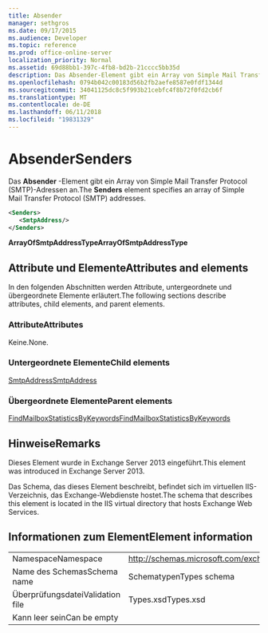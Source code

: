 ```yaml
---
title: Absender
manager: sethgros
ms.date: 09/17/2015
ms.audience: Developer
ms.topic: reference
ms.prod: office-online-server
localization_priority: Normal
ms.assetid: 69d88bb1-397c-4fb8-bd2b-21cccc5bb35d
description: Das Absender-Element gibt ein Array von Simple Mail Transfer Protocol (SMTP)-Adressen an.
ms.openlocfilehash: 0794b042c00183d56b2fb2aefe8587e0fdf1344d
ms.sourcegitcommit: 34041125dc8c5f993b21cebfc4f8b72f0fd2cb6f
ms.translationtype: MT
ms.contentlocale: de-DE
ms.lasthandoff: 06/11/2018
ms.locfileid: "19831329"
---
```

# <a name="senders"></a><span data-ttu-id="08836-103">Absender</span><span class="sxs-lookup"><span data-stu-id="08836-103">Senders</span></span>

<span data-ttu-id="08836-104">Das **Absender** -Element gibt ein Array von Simple Mail Transfer Protocol (SMTP)-Adressen an.</span><span class="sxs-lookup"><span data-stu-id="08836-104">The **Senders** element specifies an array of Simple Mail Transfer Protocol (SMTP) addresses.</span></span> 
  
```XML
<Senders>
   <SmtpAddress/>
</Senders>
```

 <span data-ttu-id="08836-105">**ArrayOfSmtpAddressType**</span><span class="sxs-lookup"><span data-stu-id="08836-105">**ArrayOfSmtpAddressType**</span></span>
## <a name="attributes-and-elements"></a><span data-ttu-id="08836-106">Attribute und Elemente</span><span class="sxs-lookup"><span data-stu-id="08836-106">Attributes and elements</span></span>

<span data-ttu-id="08836-107">In den folgenden Abschnitten werden Attribute, untergeordnete und übergeordnete Elemente erläutert.</span><span class="sxs-lookup"><span data-stu-id="08836-107">The following sections describe attributes, child elements, and parent elements.</span></span>
  
### <a name="attributes"></a><span data-ttu-id="08836-108">Attribute</span><span class="sxs-lookup"><span data-stu-id="08836-108">Attributes</span></span>

<span data-ttu-id="08836-109">Keine.</span><span class="sxs-lookup"><span data-stu-id="08836-109">None.</span></span>
  
### <a name="child-elements"></a><span data-ttu-id="08836-110">Untergeordnete Elemente</span><span class="sxs-lookup"><span data-stu-id="08836-110">Child elements</span></span>

[<span data-ttu-id="08836-111">SmtpAddress</span><span class="sxs-lookup"><span data-stu-id="08836-111">SmtpAddress</span></span>](smtpaddress.md)
  
### <a name="parent-elements"></a><span data-ttu-id="08836-112">Übergeordnete Elemente</span><span class="sxs-lookup"><span data-stu-id="08836-112">Parent elements</span></span>

[<span data-ttu-id="08836-113">FindMailboxStatisticsByKeywords</span><span class="sxs-lookup"><span data-stu-id="08836-113">FindMailboxStatisticsByKeywords</span></span>](findmailboxstatisticsbykeywords.md)
  
## <a name="remarks"></a><span data-ttu-id="08836-114">Hinweise</span><span class="sxs-lookup"><span data-stu-id="08836-114">Remarks</span></span>

<span data-ttu-id="08836-115">Dieses Element wurde in Exchange Server 2013 eingeführt.</span><span class="sxs-lookup"><span data-stu-id="08836-115">This element was introduced in Exchange Server 2013.</span></span>
  
<span data-ttu-id="08836-116">Das Schema, das dieses Element beschreibt, befindet sich im virtuellen IIS-Verzeichnis, das Exchange-Webdienste hostet.</span><span class="sxs-lookup"><span data-stu-id="08836-116">The schema that describes this element is located in the IIS virtual directory that hosts Exchange Web Services.</span></span>
  
## <a name="element-information"></a><span data-ttu-id="08836-117">Informationen zum Element</span><span class="sxs-lookup"><span data-stu-id="08836-117">Element information</span></span>

|||
|:-----|:-----|
|<span data-ttu-id="08836-118">Namespace</span><span class="sxs-lookup"><span data-stu-id="08836-118">Namespace</span></span>  <br/> |http://schemas.microsoft.com/exchange/services/2006/types  <br/> |
|<span data-ttu-id="08836-119">Name des Schemas</span><span class="sxs-lookup"><span data-stu-id="08836-119">Schema name</span></span>  <br/> |<span data-ttu-id="08836-120">Schematypen</span><span class="sxs-lookup"><span data-stu-id="08836-120">Types schema</span></span>  <br/> |
|<span data-ttu-id="08836-121">Überprüfungsdatei</span><span class="sxs-lookup"><span data-stu-id="08836-121">Validation file</span></span>  <br/> |<span data-ttu-id="08836-122">Types.xsd</span><span class="sxs-lookup"><span data-stu-id="08836-122">Types.xsd</span></span>  <br/> |
|<span data-ttu-id="08836-123">Kann leer sein</span><span class="sxs-lookup"><span data-stu-id="08836-123">Can be empty</span></span>  <br/> ||
   

